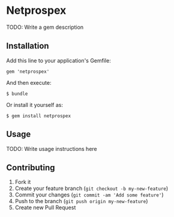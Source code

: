 # Netprospex

TODO: Write a gem description

## Installation

Add this line to your application's Gemfile:

    gem 'netprospex'

And then execute:

    $ bundle

Or install it yourself as:

    $ gem install netprospex

## Usage

TODO: Write usage instructions here

## Contributing

1. Fork it
2. Create your feature branch (`git checkout -b my-new-feature`)
3. Commit your changes (`git commit -am 'Add some feature'`)
4. Push to the branch (`git push origin my-new-feature`)
5. Create new Pull Request
